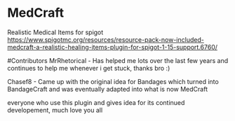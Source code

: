 # MedCraft
Realistic Medical Items for spigot
https://www.spigotmc.org/resources/resource-pack-now-included-medcraft-a-realistic-healing-items-plugin-for-spigot-1-15-support.6760/

#Contributors
MrRhetorical - Has helped me lots over the last few years and continues to help me whenever i get stuck, thanks bro :)

Chasef8 - Came up with the original idea for Bandages which turned into BandageCraft and was eventually adapted into what is now MedCraft

everyone who use this plugin and gives idea for its continued developement, much love you all

